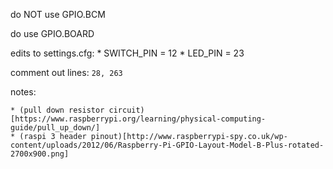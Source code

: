 do NOT use GPIO.BCM

do use GPIO.BOARD

edits to settings.cfg:
    * SWITCH_PIN = 12
    * LED_PIN = 23

comment out lines: `28, 263`

notes:

    * (pull down resistor circuit)[https://www.raspberrypi.org/learning/physical-computing-guide/pull_up_down/]
    * (raspi 3 header pinout)[http://www.raspberrypi-spy.co.uk/wp-content/uploads/2012/06/Raspberry-Pi-GPIO-Layout-Model-B-Plus-rotated-2700x900.png]

